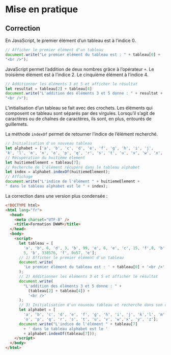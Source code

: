 # Mise en pratique

## Correction

En JavaScript, le premier élément d’un tableau est à l’indice 0.

```js
// Afficher le premier élément d'un tableau 
document.write("Le premier élément du tableau est : " + tableau[0] +  
"<br />");
```

JavaScript permet l’addition de deux nombres grâce à l’opérateur `+`. Le troisième élément est à l’indice 2. Le cinquième élément à l’indice 4.

```js
// Additionner les éléments 3 et 5 et afficher le résultat 
let resultat = tableau[2] + tableau[4] 
document.write("L'addition des éléments 3 et 5 donne : " + resultat +  
"<br />");
```

L’initialisation d’un tableau se fait avec des crochets. Les éléments qui composent ce tableau sont séparés par des virgules. Lorsqu’il s’agit de caractères ou de chaînes de caractères, ils sont, en plus, entourés de guillemets.

La méthode `indexOf` permet de retourner l’indice de l’élément recherché.

```js
// Initialisation d'un nouveau tableau 
let alphabet = ['a', 'b', 'c', 'd', 'e', 'f', 'g', 'h', 'i', 'j', 
'k', 'l', 'm', 'n', 'o', 'p', 'q', 'r', 's', 't', 'u', 'v', 'w', 'x', 'y', 'z'] 
// Récupération du huitième élement 
let huitiemeElement = tableau[7]; 
// Recherche de l'élément récupéré dans le tableau alphabet 
let index = alphabet.indexOf(huitiemeElement); 
// Affichage 
document.write("L'indice de l'élément " + huitiemeElement +  
" dans le tableau alphabet est le " + index);
```

La correction dans une version plus condensée :

```html
<!DOCTYPE html>
<html lang="fr">
  <head>
    <meta charset="UTF-8" />
    <title>Formation DWWM</title>
  </head>
  <body>
    <script>
      let tableau = [
        'a', 'b', 6, 'd', 3, 'b', 99, 'e', 6, 'e', 'c', 15, 'f',8, 'b', 6, 'f',
        5, 'b', 338576, 'f', 0o57, 'e'];
      // 1) Afficher le premier élément d'un tableau
      document.write(
        'Le premier élément du tableau est : ' + tableau[0] + '<br />'
      );
      // 2) Additionner les éléments 3 et 5 et afficher le résultat
      document.write(
        "L'addition des éléments 3 et 5 donne : " +
          (tableau[2] + tableau[4]) +
          '<br />'
      );
      // 3) Initialisation d'un nouveau tableau et recherche dans son contenu
      let alphabet = [
        'a', 'b', 'c', 'd', 'e', 'f', 'g', 'h', 'i', 'j', 'k','l', 'm', 'n',
        'o', 'p', 'q', 'r', 's', 't', 'u', 'v', 'w','x', 'y', 'z'];
      document.write("L'indice de l'élément " + tableau[7]
        + ' dans le tableau alphabet est le '
        + alphabet.indexOf(tableau[7]));
    </script>
  </body>
</html>
```
